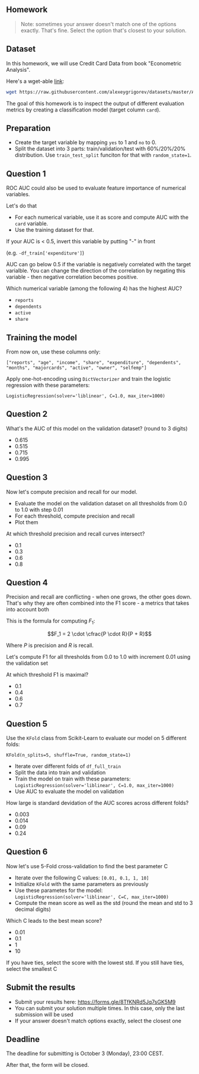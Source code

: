 ## Homework

> Note: sometimes your answer doesn't match one of the options exactly. That's fine. 
Select the option that's closest to your solution.


## Dataset

In this homework, we will use Credit Card Data from book "Econometric Analysis".

Here's a wget-able [link](https://raw.githubusercontent.com/alexeygrigorev/datasets/master/AER_credit_card_data.csv):

```bash
wget https://raw.githubusercontent.com/alexeygrigorev/datasets/master/AER_credit_card_data.csv
```
The goal of this homework is to inspect the output of different evaluation metrics by creating a classification model (target column `card`). 


## Preparation

* Create the target variable by mapping `yes` to 1 and `no` to 0. 
* Split the dataset into 3 parts: train/validation/test with 60%/20%/20% distribution. Use `train_test_split` funciton for that with `random_state=1`.


## Question 1

ROC AUC could also be used to evaluate feature importance of numerical variables. 

Let's do that

* For each numerical variable, use it as score and compute AUC with the `card` variable.
* Use the training dataset for that.

If your AUC is < 0.5, invert this variable by putting "-" in front

(e.g. `-df_train['expenditure']`)

AUC can go below 0.5 if the variable is negatively correlated with the target varialble. You can change the direction of the correlation by negating this variable - then negative correlation becomes positive.

Which numerical variable (among the following 4) has the highest AUC?

- `reports`
- `dependents`
- `active`
- `share`


## Training the model

From now on, use these columns only:

```
["reports", "age", "income", "share", "expenditure", "dependents", "months", "majorcards", "active", "owner", "selfemp"]
```

Apply one-hot-encoding using `DictVectorizer` and train the logistic regression with these parameters:

```
LogisticRegression(solver='liblinear', C=1.0, max_iter=1000)
```


## Question 2

What's the AUC of this model on the validation dataset? (round to 3 digits)

- 0.615
- 0.515
- 0.715
- 0.995


## Question 3

Now let's compute precision and recall for our model.

* Evaluate the model on the validation dataset on all thresholds from 0.0 to 1.0 with step 0.01
* For each threshold, compute precision and recall
* Plot them


At which threshold precision and recall curves intersect?

* 0.1
* 0.3
* 0.6
* 0.8


## Question 4

Precision and recall are conflicting - when one grows, the other goes down. That's why they are often combined into the F1 score - a metrics that takes into account both

This is the formula for computing $F_1$:

$$F_1 = 2 \cdot \cfrac{P \cdot R}{P + R}$$

Where $P$ is precision and $R$ is recall.

Let's compute F1 for all thresholds from 0.0 to 1.0 with increment 0.01 using the validation set

At which threshold F1 is maximal?

- 0.1
- 0.4
- 0.6
- 0.7


## Question 5

Use the `KFold` class from Scikit-Learn to evaluate our model on 5 different folds:

```
KFold(n_splits=5, shuffle=True, random_state=1)
```

* Iterate over different folds of `df_full_train`
* Split the data into train and validation
* Train the model on train with these parameters: `LogisticRegression(solver='liblinear', C=1.0, max_iter=1000)`
* Use AUC to evaluate the model on validation


How large is standard devidation of the AUC scores across different folds?

- 0.003
- 0.014
- 0.09
- 0.24


## Question 6

Now let's use 5-Fold cross-validation to find the best parameter C

* Iterate over the following C values: `[0.01, 0.1, 1, 10]`
* Initialize `KFold` with the same parameters as previously
* Use these parametes for the model: `LogisticRegression(solver='liblinear', C=C, max_iter=1000)`
* Compute the mean score as well as the std (round the mean and std to 3 decimal digits)


Which C leads to the best mean score?

- 0.01
- 0.1
- 1
- 10

If you have ties, select the score with the lowest std. If you still have ties, select the smallest C


## Submit the results

* Submit your results here: https://forms.gle/8TfKNRd5Jq7sGK5M9
* You can submit your solution multiple times. In this case, only the last submission will be used 
* If your answer doesn't match options exactly, select the closest one


## Deadline

The deadline for submitting is October 3 (Monday), 23:00 CEST.

After that, the form will be closed.